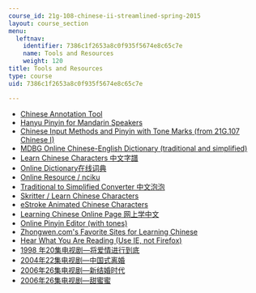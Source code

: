 ```yaml
---
course_id: 21g-108-chinese-ii-streamlined-spring-2015
layout: course_section
menu:
  leftnav:
    identifier: 7386c1f2653a8c0f935f5674e8c65c7e
    name: Tools and Resources
    weight: 120
title: Tools and Resources
type: course
uid: 7386c1f2653a8c0f935f5674e8c65c7e

---
```


*   [Chinese Annotation Tool](http://www.chinese-tools.com/tools/annotation.html)
*   [Hanyu Pinyin for Mandarin Speakers  
    ](http://web.mit.edu/jinzhang/www/pinyin/)
*   [Chinese Input Methods and Pinyin with Tone Marks (from 21G.107 Chinese I)](/courses/21g-107-chinese-i-streamlined-fall-2014/sections/tools-and-resources/chinese-input-methods-and-pinyin-with-tone-marks)
*   [MDBG Online Chinese-English Dictionary (traditional and simplified)](http://www.mdbg.net/chindict/chindict.php)
*   [Learn Chinese Characters 中文字譜  
    ](http://www.zhongwen.com/)
*   [Online Dictionary在线词典](http://dict.cn/)
*   [Online Resource / nciku](http://www.nciku.com/)
*   [Traditional to Simplified Converter 中文泡泡](http://www.popupchinese.com/tools/adso)
*   [Skritter / Learn Chinese Characters](http://www.skritter.com/)
*   [eStroke Animated Chinese Characters](http://www.eon.com.hk/estroke/download.html)
*   [Learning Chinese Online Page 网上学中文](http://learningchineseonline.net/)
*   [Online Pinyin Editor (with tones)  
    ](http://www.chinese-tools.com/tools/pinyin-editor.html)
*   [Zhongwen.com's Favorite Sites for Learning Chinese](http://zhongwen.com/m/coollink.htm)
*   [Hear What You Are Reading (Use IE, not Firefox)  
    ](http://stellar.mit.edu/S/course/21F/fa09/21F.107-21F.157/courseMaterial/topics/topic20/resource/%5biFLYTEK%5dUser's_Guide_for_ListentoThis-en-us/%5biFLYTEK%5dUser's_Guide_for_ListentoThis-en-us.pdf)
*   [1998 年20集电视剧—将爱情进行到底](http://v.youku.com/v_show/id_XMTE0NDQ3NDYw.html?from=y1.2-2.4.1)
*   [2004年22集电视剧—中国式离婚  
    ](http://www.tudou.com/listplay/LPw6dUepBaw.html)
*   [2006年26集电视剧—新结婚时代](http://www.tudou.com/listplay/8ZMUYl8iI6o.html)
*   [2006年26集电视剧—甜蜜蜜](http://www.tudou.com/albumplay/mUmj2TYDUeQ/zYPmcL3Jhcs.html)